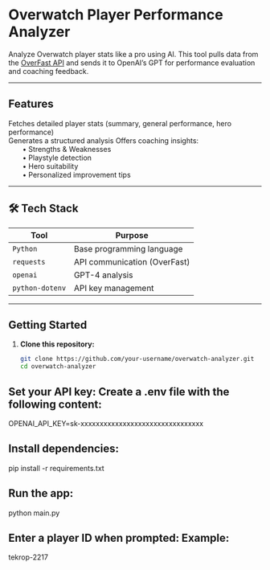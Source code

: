 # Overwatch Player Performance Analyzer

Analyze Overwatch player stats like a pro using AI. This tool pulls data from the [OverFast API](https://overfast-api.tekrop.fr/) and sends it to OpenAI’s GPT for performance evaluation and coaching feedback.

---

## Features

Fetches detailed player stats (summary, general performance, hero performance)  
Generates a structured analysis 
Offers coaching insights:  
  • Strengths & Weaknesses  
  • Playstyle detection  
  • Hero suitability  
  • Personalized improvement tips

---

## 🛠️ Tech Stack

| Tool            | Purpose                     |
|-----------------|-----------------------------|
| `Python`        | Base programming language   |
| `requests`      | API communication (OverFast)|
| `openai`        | GPT-4 analysis              |
| `python-dotenv` | API key management          |

---

## Getting Started

1. **Clone this repository:**
   ```bash
   git clone https://github.com/your-username/overwatch-analyzer.git
   cd overwatch-analyzer

## Set your API key: Create a .env file with the following content:

OPENAI_API_KEY=sk-xxxxxxxxxxxxxxxxxxxxxxxxxxxxxxxx

## Install dependencies:
pip install -r requirements.txt

## Run the app:
python main.py

## Enter a player ID when prompted: Example:
tekrop-2217

